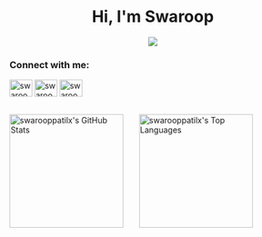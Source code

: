 <h1 align="center">Hi, I'm Swaroop</h1>
<!--
<p align="center">
  <img src="https://github.com/swarooppatilx/swarooppatilx/blob/main/banner.png" />
</p>
-->

<p align="center">
  <img src="https://github.com/swarooppatilx/swarooppatilx/blob/main/anime.gif" />
</p>

<h3 align="left">Connect with me:</h3>
<p align="left">
  <a href="https://twitter.com/swarooppatilx" target="blank"><img align="center" src="https://raw.githubusercontent.com/rahuldkjain/github-profile-readme-generator/master/src/images/icons/Social/twitter.svg" alt="swarooppatilx" height="30" width="40" /></a>
  <a href="https://linkedin.com/in/swarooppatilx" target="blank"><img align="center" src="https://raw.githubusercontent.com/rahuldkjain/github-profile-readme-generator/master/src/images/icons/Social/linked-in-alt.svg" alt="swarooppatilx" height="30" width="40" /></a>
  <a href="https://instagram.com/swarooppatilx" target="blank"><img align="center" src="https://raw.githubusercontent.com/rahuldkjain/github-profile-readme-generator/master/src/images/icons/Social/instagram.svg" alt="swarooppatilx" height="30" width="40" /></a>
</p>
<br>
<picture>
  <source
    srcset="https://github-readme-stats.vercel.app/api?username=swarooppatilx&theme=gotham&show_icons=true&count_private=true"
    media="(prefers-color-scheme: dark)"
  />
  <source
    srcset="https://github-readme-stats.vercel.app/api?username=swarooppatilx&theme=default&show_icons=true&count_private=true"
    media="(prefers-color-scheme: light), (prefers-color-scheme: no-preference)"
  />
  <img height=200 align="center" src="https://github-readme-stats.vercel.app/api?username=swarooppatilx&show_icons=true&count_private=true" alt="swarooppatilx's GitHub Stats" />
</picture>
&nbsp; &nbsp; &nbsp;
<picture>
  <source
    srcset="https://github-readme-stats.vercel.app/api/top-langs/?username=swarooppatilx&layout=compact&langs_count=8&card_width=320&theme=gotham&show_icons=true&count_private=true"
    media="(prefers-color-scheme: dark)"
  />
  <source
    srcset="https://github-readme-stats.vercel.app/api/top-langs/?username=swarooppatilx&layout=compact&langs_count=8&card_width=320&theme=default&show_icons=true&count_private=true"
    media="(prefers-color-scheme: light), (prefers-color-scheme: no-preference)"
  />
  <img height=200 align="center" src="https://github-readme-stats.vercel.app/api/top-langs/?username=swarooppatilx&layout=compact&langs_count=8&card_width=320&show_icons=true&count_private=true" alt="swarooppatilx's Top Languages" />
</picture>
